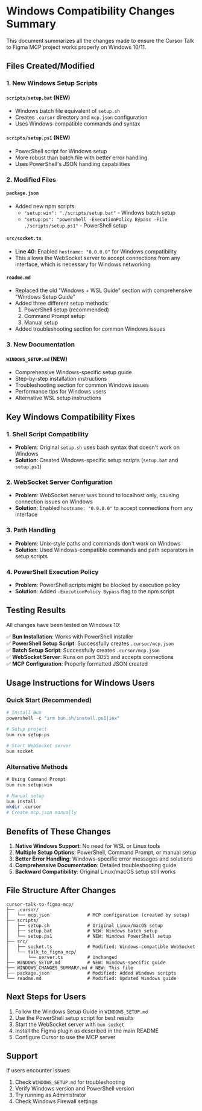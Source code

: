 # Windows Compatibility Changes Summary

This document summarizes all the changes made to ensure the Cursor Talk to Figma MCP project works properly on Windows 10/11.

## Files Created/Modified

### 1. New Windows Setup Scripts

#### `scripts/setup.bat` (NEW)
- Windows batch file equivalent of `setup.sh`
- Creates `.cursor` directory and `mcp.json` configuration
- Uses Windows-compatible commands and syntax

#### `scripts/setup.ps1` (NEW)
- PowerShell script for Windows setup
- More robust than batch file with better error handling
- Uses PowerShell's JSON handling capabilities

### 2. Modified Files

#### `package.json`
- Added new npm scripts:
  - `"setup:win": "./scripts/setup.bat"` - Windows batch setup
  - `"setup:ps": "powershell -ExecutionPolicy Bypass -File ./scripts/setup.ps1"` - PowerShell setup

#### `src/socket.ts`
- **Line 40**: Enabled `hostname: "0.0.0.0"` for Windows compatibility
- This allows the WebSocket server to accept connections from any interface, which is necessary for Windows networking

#### `readme.md`
- Replaced the old "Windows + WSL Guide" section with comprehensive "Windows Setup Guide"
- Added three different setup methods:
  1. PowerShell setup (recommended)
  2. Command Prompt setup
  3. Manual setup
- Added troubleshooting section for common Windows issues

### 3. New Documentation

#### `WINDOWS_SETUP.md` (NEW)
- Comprehensive Windows-specific setup guide
- Step-by-step installation instructions
- Troubleshooting section for common Windows issues
- Performance tips for Windows users
- Alternative WSL setup instructions

## Key Windows Compatibility Fixes

### 1. Shell Script Compatibility
- **Problem**: Original `setup.sh` uses bash syntax that doesn't work on Windows
- **Solution**: Created Windows-specific setup scripts (`setup.bat` and `setup.ps1`)

### 2. WebSocket Server Configuration
- **Problem**: WebSocket server was bound to localhost only, causing connection issues on Windows
- **Solution**: Enabled `hostname: "0.0.0.0"` to accept connections from any interface

### 3. Path Handling
- **Problem**: Unix-style paths and commands don't work on Windows
- **Solution**: Used Windows-compatible commands and path separators in setup scripts

### 4. PowerShell Execution Policy
- **Problem**: PowerShell scripts might be blocked by execution policy
- **Solution**: Added `-ExecutionPolicy Bypass` flag to the npm script

## Testing Results

All changes have been tested on Windows 10:

✅ **Bun Installation**: Works with PowerShell installer  
✅ **PowerShell Setup Script**: Successfully creates `.cursor/mcp.json`  
✅ **Batch Setup Script**: Successfully creates `.cursor/mcp.json`  
✅ **WebSocket Server**: Runs on port 3055 and accepts connections  
✅ **MCP Configuration**: Properly formatted JSON created  

## Usage Instructions for Windows Users

### Quick Start (Recommended)
```powershell
# Install Bun
powershell -c "irm bun.sh/install.ps1|iex"

# Setup project
bun run setup:ps

# Start WebSocket server
bun socket
```

### Alternative Methods
```cmd
# Using Command Prompt
bun run setup:win
```

```bash
# Manual setup
bun install
mkdir .cursor
# Create mcp.json manually
```

## Benefits of These Changes

1. **Native Windows Support**: No need for WSL or Linux tools
2. **Multiple Setup Options**: PowerShell, Command Prompt, or manual setup
3. **Better Error Handling**: Windows-specific error messages and solutions
4. **Comprehensive Documentation**: Detailed troubleshooting guide
5. **Backward Compatibility**: Original Linux/macOS setup still works

## File Structure After Changes

```
cursor-talk-to-figma-mcp/
├── .cursor/
│   └── mcp.json              # MCP configuration (created by setup)
├── scripts/
│   ├── setup.sh              # Original Linux/macOS setup
│   ├── setup.bat             # NEW: Windows batch setup
│   └── setup.ps1             # NEW: Windows PowerShell setup
├── src/
│   ├── socket.ts             # Modified: Windows-compatible WebSocket
│   └── talk_to_figma_mcp/
│       └── server.ts         # Unchanged
├── WINDOWS_SETUP.md          # NEW: Windows-specific guide
├── WINDOWS_CHANGES_SUMMARY.md # NEW: This file
├── package.json              # Modified: Added Windows scripts
└── readme.md                 # Modified: Updated Windows guide
```

## Next Steps for Users

1. Follow the Windows Setup Guide in `WINDOWS_SETUP.md`
2. Use the PowerShell setup script for best results
3. Start the WebSocket server with `bun socket`
4. Install the Figma plugin as described in the main README
5. Configure Cursor to use the MCP server

## Support

If users encounter issues:
1. Check `WINDOWS_SETUP.md` for troubleshooting
2. Verify Windows version and PowerShell version
3. Try running as Administrator
4. Check Windows Firewall settings 